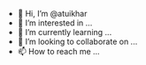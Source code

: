 - 👋 Hi, I’m @atuikhar
- 👀 I’m interested in ...
- 🌱 I’m currently learning ...
- 💞️ I’m looking to collaborate on ...
- 📫 How to reach me ...

<!---
atuikhar/atuikhar is a ✨ special ✨ repository because its `README.md` (this file) appears on your GitHub profile.
You can click the Preview link to take a look at your changes.
--->
